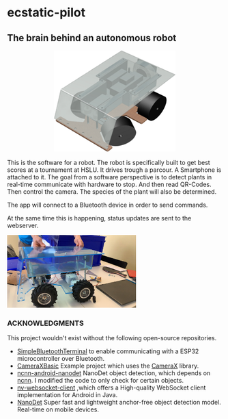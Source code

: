 # ecstatic-pilot
## The brain behind an autonomous robot
<p align="center">
  <img src="app/src/main/res/drawable/rover_transparent_30.png" alt="rover"/>
</p>

This is the software for a robot. The robot is specifically built to get best scores at a tournament at HSLU.
It drives trough a parcour. A Smartphone is attached to it. The goal from a software perspective is to detect plants in real-time communicate with hardware to stop. And then read QR-Codes. Then control the camera. The species of the plant will also be determined.

The app will connect to a Bluetooth device in order to send commands. 

At the same time this is happening, status updates are sent to the webserver.


<p align="left">
<img src="garteroboterli.jpeg" alt="garteroboterli"  width="60%" height="60%"/>
</p>






### ACKNOWLEDGMENTS
This project wouldn't exist without the following open-source repositories.


-   [SimpleBluetoothTerminal](https://github.com/kai-morich/SimpleBluetoothTerminal) to enable communicating with a ESP32 microcontroller over Bluetooth.
-   [CameraXBasic](https://github.com/android/camera-samples/tree/main/CameraXBasic) Example project which uses the [CameraX](https://developer.android.com/training/camerax) library.
-   [ncnn-android-nanodet](https://github.com/nihui/ncnn-android-nanodet) NanoDet object detection, which depends on [ncnn](https://github.com/Tencent/ncnn). I modified the code to only check for certain objects.
-   [nv-websocket-client](https://github.com/TakahikoKawasaki/nv-websocket-client) ,which offers a High-quality WebSocket client implementation for Android in Java. 
-   [NanoDet](https://github.com/RangiLyu/nanodet) Super fast and lightweight anchor-free object detection model. Real-time on mobile devices.
